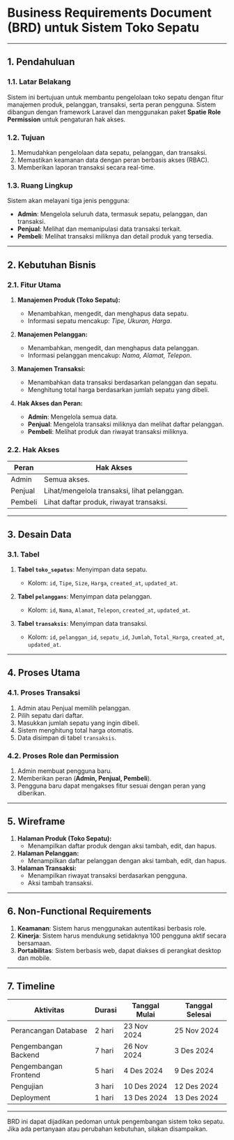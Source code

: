 # Business Requirements Document (BRD) untuk Sistem Toko Sepatu

---

## 1. Pendahuluan

### 1.1. Latar Belakang
Sistem ini bertujuan untuk membantu pengelolaan toko sepatu dengan fitur manajemen produk, pelanggan, transaksi, serta peran pengguna. Sistem dibangun dengan framework Laravel dan menggunakan paket **Spatie Role Permission** untuk pengaturan hak akses.

### 1.2. Tujuan
1. Memudahkan pengelolaan data sepatu, pelanggan, dan transaksi.
2. Memastikan keamanan data dengan peran berbasis akses (RBAC).
3. Memberikan laporan transaksi secara real-time.

### 1.3. Ruang Lingkup
Sistem akan melayani tiga jenis pengguna:
- **Admin**: Mengelola seluruh data, termasuk sepatu, pelanggan, dan transaksi.
- **Penjual**: Melihat dan memanipulasi data transaksi terkait.
- **Pembeli**: Melihat transaksi miliknya dan detail produk yang tersedia.

---

## 2. Kebutuhan Bisnis

### 2.1. Fitur Utama
1. **Manajemen Produk (Toko Sepatu):**
   - Menambahkan, mengedit, dan menghapus data sepatu.
   - Informasi sepatu mencakup: *Tipe, Ukuran, Harga*.

2. **Manajemen Pelanggan:**
   - Menambahkan, mengedit, dan menghapus data pelanggan.
   - Informasi pelanggan mencakup: *Nama, Alamat, Telepon*.

3. **Manajemen Transaksi:**
   - Menambahkan data transaksi berdasarkan pelanggan dan sepatu.
   - Menghitung total harga berdasarkan jumlah sepatu yang dibeli.

4. **Hak Akses dan Peran:**
   - **Admin**: Mengelola semua data.
   - **Penjual**: Mengelola transaksi miliknya dan melihat daftar pelanggan.
   - **Pembeli**: Melihat produk dan riwayat transaksi miliknya.

### 2.2. Hak Akses
| Peran      | Hak Akses                                                    |
|------------|-------------------------------------------------------------|
| Admin      | Semua akses.                                                |
| Penjual    | Lihat/mengelola transaksi, lihat pelanggan.                 |
| Pembeli    | Lihat daftar produk, riwayat transaksi.                     |

---

## 3. Desain Data

### 3.1. Tabel
1. **Tabel `toko_sepatus`**: Menyimpan data sepatu.
   - Kolom: `id`, `Tipe`, `Size`, `Harga`, `created_at`, `updated_at`.

2. **Tabel `pelanggans`**: Menyimpan data pelanggan.
   - Kolom: `id`, `Nama`, `Alamat`, `Telepon`, `created_at`, `updated_at`.

3. **Tabel `transaksis`**: Menyimpan data transaksi.
   - Kolom: `id`, `pelanggan_id`, `sepatu_id`, `Jumlah`, `Total_Harga`, `created_at`, `updated_at`.

---

## 4. Proses Utama

### 4.1. Proses Transaksi
1. Admin atau Penjual memilih pelanggan.
2. Pilih sepatu dari daftar.
3. Masukkan jumlah sepatu yang ingin dibeli.
4. Sistem menghitung total harga otomatis.
5. Data disimpan di tabel `transaksis`.

### 4.2. Proses Role dan Permission
1. Admin membuat pengguna baru.
2. Memberikan peran (**Admin, Penjual, Pembeli**).
3. Pengguna baru dapat mengakses fitur sesuai dengan peran yang diberikan.

---

## 5. Wireframe
1. **Halaman Produk (Toko Sepatu):**
   - Menampilkan daftar produk dengan aksi tambah, edit, dan hapus.
2. **Halaman Pelanggan:**
   - Menampilkan daftar pelanggan dengan aksi tambah, edit, dan hapus.
3. **Halaman Transaksi:**
   - Menampilkan riwayat transaksi berdasarkan pengguna.
   - Aksi tambah transaksi.

---

## 6. Non-Functional Requirements
1. **Keamanan**: Sistem harus menggunakan autentikasi berbasis role.
2. **Kinerja**: Sistem harus mendukung setidaknya 100 pengguna aktif secara bersamaan.
3. **Portabilitas**: Sistem berbasis web, dapat diakses di perangkat desktop dan mobile.

---

## 7. Timeline
| Aktivitas                | Durasi       | Tanggal Mulai | Tanggal Selesai |
|--------------------------|--------------|---------------|-----------------|
| Perancangan Database     | 2 hari       | 23 Nov 2024   | 25 Nov 2024     |
| Pengembangan Backend     | 7 hari       | 26 Nov 2024   | 3 Des 2024      |
| Pengembangan Frontend    | 5 hari       | 4 Des 2024    | 9 Des 2024      |
| Pengujian                | 3 hari       | 10 Des 2024   | 12 Des 2024     |
| Deployment               | 1 hari       | 13 Des 2024   | 13 Des 2024     |

---

BRD ini dapat dijadikan pedoman untuk pengembangan sistem toko sepatu. Jika ada pertanyaan atau perubahan kebutuhan, silakan disampaikan.
